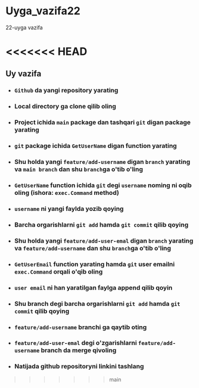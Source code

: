 # Uyga_vazifa22
22-uyga vazifa

<<<<<<< HEAD
=======
## Uy vazifa

* ### `Github` da yangi repository yarating
* ###  Local directory ga clone qilib oling
* ###  Project ichida `main` package dan tashqari `git` digan package yarating
* ###  `git` package ichida `GetUserName` digan function yarating
* ### Shu holda yangi `feature/add-username` digan `branch` yarating va `main branch` dan shu `branch`ga o'tib o'ling
* ###  `GetUserName` function ichida `git` degi `username` noming ni oqib oling (ishora: `exec.Command` method)
* ### `username` ni yangi faylda yozib qoying
* ###  Barcha orgarishlarni `git add` hamda `git commit` qilib qoying
* ###  Shu holda yangi `feature/add-user-emal` digan `branch` yarating va `feature/add-username` dan shu `branch`ga o'tib o'ling
* ### `GetUserEmail` function yarating hamda `git` user emailni `exec.Command` orqali o'qib oling
* ### `user email` ni han yaratilgan faylga append qilib qoyin
* ###  Shu branch degi barcha orgarishlarni `git add` hamda `git commit` qilib qoying
* ###  `feature/add-username` branchi ga qaytib oting
* ###  `feature/add-user-emal` degi o'zgarishlarni `feature/add-username` branch da merge qivoling
* ###  Natijada github repositoryni linkini tashlang





>>>>>>> main
